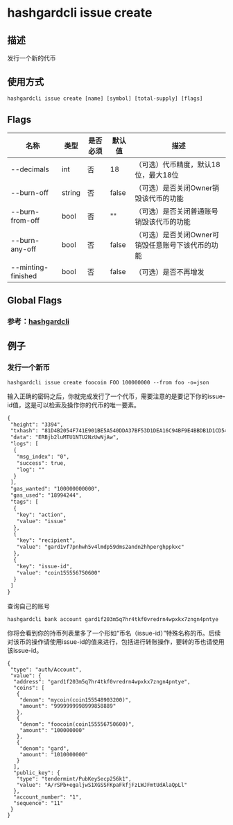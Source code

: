 # hashgardcli issue create

## 描述

发行一个新的代币

## 使用方式

```
hashgardcli issue create [name] [symbol] [total-supply] [flags]
```

## Flags

| 名称               | 类型   | 是否必须 | 默认值 | 描述                                              |
| ------------------ | ------ | -------- | ------ | ------------------------------------------------- |
| --decimals         | int    | 否       | 18     | （可选）代币精度，默认18位，最大18位              |
| --burn-off         | string | 否       | false  | （可选）是否关闭Owner销毁该代币的功能             |
| --burn-from-off    | bool   | 否       | ""     | （可选）是否关闭普通账号销毁该代币的功能          |
| --burn-any-off     | bool   | 否       | false  | （可选）是否关闭Owner可销毁任意账号下该代币的功能 |
| --minting-finished | bool   | 否       | false  | （可选）是否不再增发                              |

## Global Flags

### 参考：[hashgardcli](../README.md)

## 例子

### 发行一个新币

```shell
hashgardcli issue create foocoin FOO 100000000 --from foo -o=json
```

输入正确的密码之后，你就完成发行了一个代币，需要注意的是要记下你的issue-id值，这是可以检索及操作你的代币的唯一要素。

```txt
{
 "height": "3394",
 "txhash": "81D4B2054F741E901BE5A540DDA37BF53D1DEA16C94BF9E4BBDB1D1CD548DFA1",
 "data": "ERBjb2luMTU1NTU2NzUwNjAw",
 "logs": [
  {
   "msg_index": "0",
   "success": true,
   "log": ""
  }
 ],
 "gas_wanted": "100000000000",
 "gas_used": "18994244",
 "tags": [
  {
   "key": "action",
   "value": "issue"
  },
  {
   "key": "recipient",
   "value": "gard1vf7pnhwh5v4lmdp59dms2andn2hhperghppkxc"
  },
  {
   "key": "issue-id",
   "value": "coin155556750600"
  }
 ]
}
```

查询自己的账号

```shell
hashgardcli bank account gard1f203m5q7hr4tkf0vredrn4wpxkx7zngn4pntye
```

你将会看到你的持币列表里多了一个形如“币名（issue-id）”特殊名称的币。后续对该币的操作请使用issue-id的值来进行，包括进行转账操作，要转的币也请使用该issue-id。

```
{
 "type": "auth/Account",
 "value": {
  "address": "gard1f203m5q7hr4tkf0vredrn4wpxkx7zngn4pntye",
  "coins": [
   {
    "denom": "mycoin(coin155548903200)",
    "amount": "9999999998999858889"
   },
   {
    "denom": "foocoin(coin155556750600)",
    "amount": "100000000"
   },
   {
    "denom": "gard",
    "amount": "1010000000"
   }
  ],
  "public_key": {
   "type": "tendermint/PubKeySecp256k1",
   "value": "A/rSPb+egaljwS1XGSSFKpaFkfjFzLWJFmtUdAlaQpLl"
  },
  "account_number": "1",
  "sequence": "11"
 }
}
```